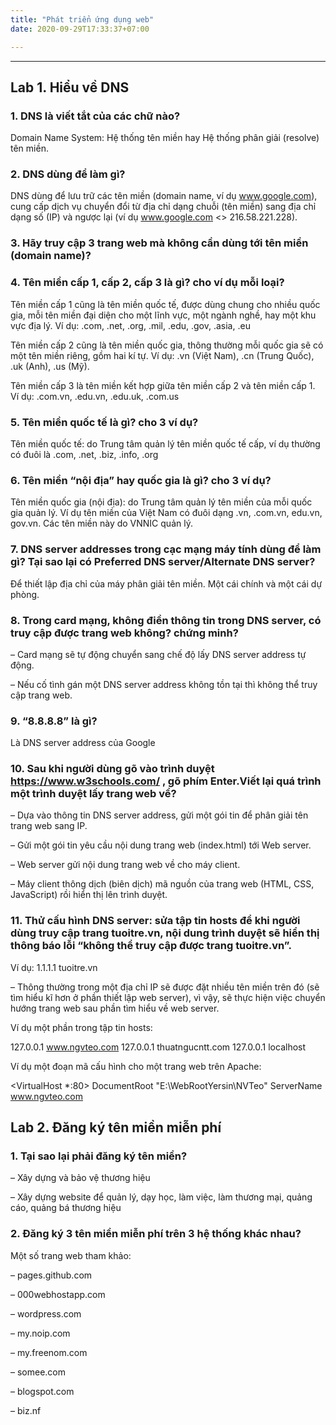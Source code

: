 ```yaml
---
title: "Phát triển ứng dụng web"
date: 2020-09-29T17:33:37+07:00

---
```

---

## Lab 1. Hiểu về DNS
### 1. DNS là viết tắt của các chữ nào? 

Domain Name System: Hệ thống tên miền hay Hệ thống phân giải (resolve) tên miền. 

### 2. DNS dùng để làm gì?
DNS dùng để lưu trữ các tên miền (domain name, ví dụ www.google.com), cung cấp dịch vụ chuyển đổi từ địa chỉ dạng chuỗi (tên miền) sang địa chỉ dạng số (IP) và ngược lại (ví dụ www.google.com <> 216.58.221.228).

### 3. Hãy truy cập 3 trang web mà không cần dùng tới tên miền (domain name)?

### 4. Tên miền cấp 1, cấp 2, cấp 3 là gì? cho ví dụ mỗi loại?
Tên miền cấp 1 cũng là tên miền quốc tế, được dùng chung cho nhiều quốc gia, mỗi tên miền đại diện cho một lĩnh vực, một ngành nghề, hay một khu vực địa lý. Ví dụ: .com, .net, .org, .mil, .edu, .gov, .asia, .eu

Tên miền cấp 2 cũng là tên miền quốc gia, thông thường mỗi quốc gia sẽ có một tên miền riêng, gồm hai kí tự. Ví dụ: .vn (Việt Nam), .cn (Trung Quốc), .uk (Anh), .us (Mỹ).

Tên miền cấp 3 là tên miền kết hợp giữa tên miền cấp 2 và tên miền cấp 1. Ví dụ: .com.vn, .edu.vn, .edu.uk, .com.us

### 5. Tên miền quốc tế là gì? cho 3 ví dụ?

Tên miền quốc tế: do Trung tâm quản lý tên miền quốc tế cấp, ví dụ thường có đuôi là .com, .net, .biz, .info, .org

### 6. Tên miền “nội địa” hay quốc gia là gì? cho 3 ví dụ?
Tên miền quốc gia (nội địa): do Trung tâm quản lý tên miền của mỗi quốc gia quản lý. Ví dụ tên miền của Việt Nam có đuôi dạng .vn, .com.vn, edu.vn, gov.vn. Các tên miền này do VNNIC quản lý.

### 7. DNS server addresses trong cạc mạng máy tính dùng để làm gì? Tại sao lại có Preferred DNS server/Alternate DNS server?

Để thiết lập địa chỉ của máy phân giải tên miền. Một  cái chính và một cái dự phòng.

### 8. Trong card mạng, không điền thông tin trong DNS server, có truy cập được trang web không? chứng minh?

– Card mạng sẽ tự động chuyển sang chế độ lấy DNS server address tự động.


– Nếu cố tình gán một DNS server address không tồn tại thì không thể truy cập trang web.

### 9. “8.8.8.8” là gì?

Là DNS server address của Google

### 10. Sau khi người dùng gõ vào trình duyệt https://www.w3schools.com/ , gõ phím Enter.Viết lại quá trình một trình duyệt lấy trang web về?

– Dựa vào thông tin DNS server address, gửi một gói tin để phân giải tên trang web sang IP.

– Gửi một gói tin yêu cầu nội dung trang web (index.html) tới Web server.

– Web server gửi nội dung trang web về cho máy client.


– Máy client thông dịch (biên dịch) mã nguồn của trang web (HTML, CSS, JavaScript) rồi hiển thị lên trình duyệt.

### 11. Thử cấu hình DNS server: sửa tập tin hosts để khi người dùng truy cập trang tuoitre.vn, nội dung trình duyệt sẽ hiển thị thông báo lỗi “không thể truy cập được trang tuoitre.vn”.


Ví dụ: 1.1.1.1  tuoitre.vn

– Thông thường trong một địa chỉ IP sẽ được đặt nhiều tên miền trên đó (sẽ tìm hiểu kĩ hơn ở phần thiết lập web server), vì vậy, sẽ thực hiện việc chuyển hướng trang web sau phần tìm hiểu về web server.

Ví dụ một phần trong tập tin hosts:

127.0.0.1 www.ngvteo.com
127.0.0.1 thuatngucntt.com
127.0.0.1 localhost

Ví dụ một đoạn mã cấu hình cho một trang web trên Apache:

 <VirtualHost *:80>
    DocumentRoot "E:\WebRootYersin\NVTeo"
    ServerName www.ngvteo.com

</VirtualHost>

## Lab 2. Đăng ký tên miền miễn phí

### 1. Tại sao lại phải đăng ký tên miền?

– Xây dựng và bảo vệ thương hiệu

– Xây dựng website để quản lý, dạy học, làm việc, làm thương mại, quảng cáo, quảng bá thương hiệu

### 2. Đăng ký 3 tên miền miễn phí trên 3 hệ thống khác nhau?

Một số trang web tham khảo:

– pages.github.com

– 000webhostapp.com

– wordpress.com

– my.noip.com

– my.freenom.com

– somee.com

– blogspot.com

– biz.nf